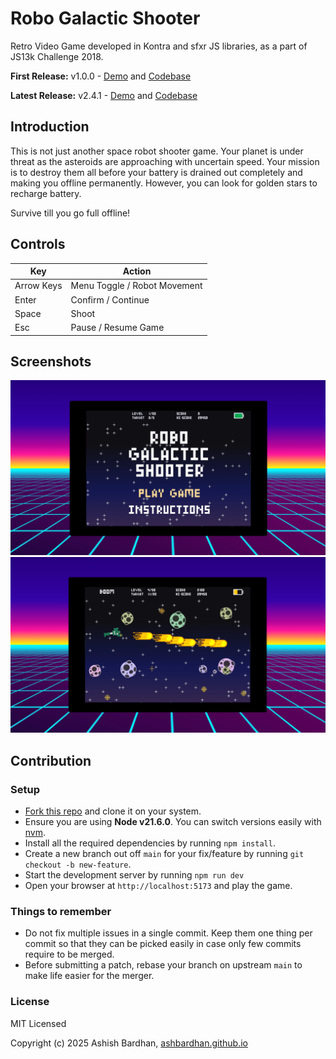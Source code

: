 # Robo Galactic Shooter

Retro Video Game developed in Kontra and sfxr JS libraries, as a part of JS13k Challenge 2018.

**First Release:** v1.0.0 - [Demo](https://js13kgames.com/games/robo-galactic-shooter/index.html) and [Codebase](https://github.com/AshBardhan/robo-galactic-shooter/tree/js-13k-games-2018)

**Latest Release:** v2.4.1 - [Demo](https://robo-galactic-shooter.netlify.app) and [Codebase](https://github.com/AshBardhan/robo-galactic-shooter/tree/main)

## Introduction

This is not just another space robot shooter game. Your planet is under threat as the asteroids are approaching with uncertain speed. Your mission is to destroy them all before your battery is drained out completely and making you offline permanently. However, you can look for golden stars to recharge battery.

Survive till you go full offline!

## Controls

| Key         | Action                       |
|-------------|------------------------------|
| Arrow Keys  | Menu Toggle / Robot Movement |
| Enter       | Confirm / Continue           |
| Space       | Shoot                        |
| Esc         | Pause / Resume Game          |

## Screenshots

![screen-1](/docs/screen-1.png) ![screen-2](/docs/screen-2.png)

## Contribution

### Setup

- [Fork this repo](https://help.github.com/articles/fork-a-repo) and clone it on your system.
- Ensure you are using **Node v21.6.0**. You can switch versions easily with [nvm](https://github.com/nvm-sh/nvm?tab=readme-ov-file#installing-and-updating).
- Install all the required dependencies by running `npm install`.
- Create a new branch out off `main` for your fix/feature by running `git checkout -b new-feature`.
- Start the development server by running `npm run dev`
- Open your browser at `http://localhost:5173` and play the game.

### Things to remember

- Do not fix multiple issues in a single commit. Keep them one thing per commit so that they can be picked easily in case only few commits require to be merged.
- Before submitting a patch, rebase your branch on upstream `main` to make life easier for the merger.

### License

MIT Licensed

Copyright (c) 2025 Ashish Bardhan, [ashbardhan.github.io](https://ashbardhan.github.io)

